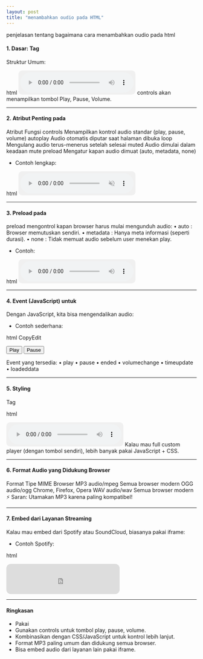 ```yaml
---
layout: post
title: "menambahkan oudio pada HTML"
---
```


penjelasan tentang bagaimana cara menambahkan oudio pada html

#### 1. Dasar: Tag <audio>
Struktur Umum:

html
<audio controls>
  <source src="audio.mp3" type="audio/mpeg">
  <source src="audio.ogg" type="audio/ogg">
  Your browser does not support the audio element.
</audio>
controls akan menampilkan tombol Play, Pause, Volume.


---

#### 2. Atribut Penting pada <audio>
Atribut	Fungsi
controls	Menampilkan kontrol audio standar (play, pause, volume)
autoplay	Audio otomatis diputar saat halaman dibuka
loop	Mengulang audio terus-menerus setelah selesai
muted	Audio dimulai dalam keadaan mute
preload	Mengatur kapan audio dimuat (auto, metadata, none)
- Contoh lengkap:

html
<audio controls autoplay loop muted preload="auto">
  <source src="lagu.mp3" type="audio/mpeg">
</audio>


---

#### 3. Preload pada <audio>
preload mengontrol kapan browser harus mulai mengunduh audio:
•	auto : Browser memutuskan sendiri.
•	metadata : Hanya meta informasi (seperti durasi).
•	none : Tidak memuat audio sebelum user menekan play.
- Contoh:

html
<audio controls preload="metadata">
  <source src="musik.mp3" type="audio/mpeg">
</audio>


---

#### 4. Event (JavaScript) untuk <audio>
Dengan JavaScript, kita bisa mengendalikan audio:
- Contoh sederhana:

html
CopyEdit
<audio id="audioKu" src="lagu.mp3"></audio>

<button onclick="playAudio()">Play</button>
<button onclick="pauseAudio()">Pause</button>

<script>
  var audio = document.getElementById("audioKu");
  
  function playAudio() {
    audio.play();
  }

  function pauseAudio() {
    audio.pause();
  }
</script>
Event yang tersedia:
•	play
•	pause
•	ended
•	volumechange
•	timeupdate
•	loadeddata



---

#### 5. Styling <audio> (CSS)
Tag <audio> biasanya punya tampilan standar. Tapi bisa dikombinasikan dengan CSS untuk custom player:

html
<style>
  audio {
    width: 300px;
    background-color: #f0f0f0;
    border-radius: 10px;
    padding: 5px;
  }
</style>

<audio controls>
  <source src="musik.mp3" type="audio/mpeg">
</audio>
Kalau mau full custom player (dengan tombol sendiri), lebih banyak pakai JavaScript + CSS.

---

#### 6. Format Audio yang Didukung Browser
Format	Tipe MIME	Browser
MP3	audio/mpeg	Semua browser modern
OGG	audio/ogg	Chrome, Firefox, Opera
WAV	audio/wav	Semua browser modern
⚡ Saran: Utamakan MP3 karena paling kompatibel!

---

#### 7. Embed dari Layanan Streaming
Kalau mau embed dari Spotify atau SoundCloud, biasanya pakai iframe:
- Contoh Spotify:

html
<iframe style="border-radius:12px" src="https://open.spotify.com/embed/track/TRACK_ID" width="300" height="80" frameBorder="0" allow="autoplay; clipboard-write; encrypted-media; fullscreen; picture-in-picture"></iframe>


---

#### Ringkasan
- Pakai <audio> untuk file lokal.
-	Gunakan controls untuk tombol play, pause, volume.
-	Kombinasikan dengan CSS/JavaScript untuk kontrol lebih lanjut.
-	Format MP3 paling umum dan didukung semua browser.
-	Bisa embed audio dari layanan lain pakai iframe.
